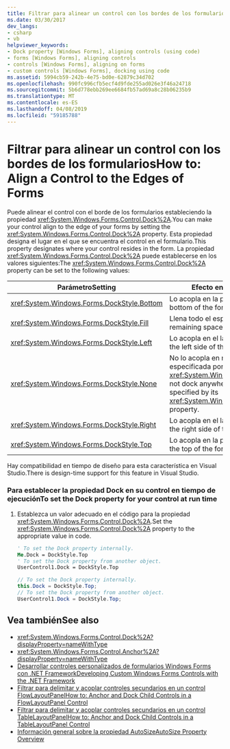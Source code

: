 ```yaml
---
title: Filtrar para alinear un control con los bordes de los formularios
ms.date: 03/30/2017
dev_langs:
- csharp
- vb
helpviewer_keywords:
- Dock property [Windows Forms], aligning controls (using code)
- forms [Windows Forms], aligning controls
- controls [Windows Forms], aligning on forms
- custom controls [Windows Forms], docking using code
ms.assetid: 5994cb59-242b-4e75-bd0e-62879c34d702
ms.openlocfilehash: 990fc996cfb5ecf4d9fde255ad026e3f46a24718
ms.sourcegitcommit: 5b6d778ebb269ee6684fb57ad69a8c28b06235b9
ms.translationtype: MT
ms.contentlocale: es-ES
ms.lasthandoff: 04/08/2019
ms.locfileid: "59185788"
---
```

# <a name="how-to-align-a-control-to-the-edges-of-forms"></a><span data-ttu-id="2e9a3-102">Filtrar para alinear un control con los bordes de los formularios</span><span class="sxs-lookup"><span data-stu-id="2e9a3-102">How to: Align a Control to the Edges of Forms</span></span>
<span data-ttu-id="2e9a3-103">Puede alinear el control con el borde de los formularios estableciendo la propiedad <xref:System.Windows.Forms.Control.Dock%2A>.</span><span class="sxs-lookup"><span data-stu-id="2e9a3-103">You can make your control align to the edge of your forms by setting the <xref:System.Windows.Forms.Control.Dock%2A> property.</span></span> <span data-ttu-id="2e9a3-104">Esta propiedad designa el lugar en el que se encuentra el control en el formulario.</span><span class="sxs-lookup"><span data-stu-id="2e9a3-104">This property designates where your control resides in the form.</span></span> <span data-ttu-id="2e9a3-105">La propiedad <xref:System.Windows.Forms.Control.Dock%2A> puede establecerse en los valores siguientes:</span><span class="sxs-lookup"><span data-stu-id="2e9a3-105">The <xref:System.Windows.Forms.Control.Dock%2A> property can be set to the following values:</span></span>  
  
|<span data-ttu-id="2e9a3-106">Parámetro</span><span class="sxs-lookup"><span data-stu-id="2e9a3-106">Setting</span></span>|<span data-ttu-id="2e9a3-107">Efecto en el control</span><span class="sxs-lookup"><span data-stu-id="2e9a3-107">Effect on your control</span></span>|  
|-------------|----------------------------|  
|<xref:System.Windows.Forms.DockStyle.Bottom>|<span data-ttu-id="2e9a3-108">Lo acopla en la parte inferior del formulario.</span><span class="sxs-lookup"><span data-stu-id="2e9a3-108">Docks to the bottom of the form.</span></span>|  
|<xref:System.Windows.Forms.DockStyle.Fill>|<span data-ttu-id="2e9a3-109">Llena todo el espacio restante del formulario.</span><span class="sxs-lookup"><span data-stu-id="2e9a3-109">Fills all remaining space in the form.</span></span>|  
|<xref:System.Windows.Forms.DockStyle.Left>|<span data-ttu-id="2e9a3-110">Lo acopla en el lado izquierdo del formulario.</span><span class="sxs-lookup"><span data-stu-id="2e9a3-110">Docks to the left side of the form.</span></span>|  
|<xref:System.Windows.Forms.DockStyle.None>|<span data-ttu-id="2e9a3-111">No lo acopla en ningún lugar y aparece en la ubicación especificada por su propiedad <xref:System.Windows.Forms.Control.Location%2A>.</span><span class="sxs-lookup"><span data-stu-id="2e9a3-111">Does not dock anywhere, and it appears at the location specified by its <xref:System.Windows.Forms.Control.Location%2A> property.</span></span>|  
|<xref:System.Windows.Forms.DockStyle.Right>|<span data-ttu-id="2e9a3-112">Lo acopla en el lado derecho del formulario.</span><span class="sxs-lookup"><span data-stu-id="2e9a3-112">Docks to the right side of the form.</span></span>|  
|<xref:System.Windows.Forms.DockStyle.Top>|<span data-ttu-id="2e9a3-113">Lo acopla en la parte superior del formulario.</span><span class="sxs-lookup"><span data-stu-id="2e9a3-113">Docks to the top of the form.</span></span>|  
  
 <span data-ttu-id="2e9a3-114">Hay compatibilidad en tiempo de diseño para esta característica en Visual Studio.</span><span class="sxs-lookup"><span data-stu-id="2e9a3-114">There is design-time support for this feature in Visual Studio.</span></span>  
  
### <a name="to-set-the-dock-property-for-your-control-at-run-time"></a><span data-ttu-id="2e9a3-115">Para establecer la propiedad Dock en su control en tiempo de ejecución</span><span class="sxs-lookup"><span data-stu-id="2e9a3-115">To set the Dock property for your control at run time</span></span>  
  
1.  <span data-ttu-id="2e9a3-116">Establezca un valor adecuado en el código para la propiedad <xref:System.Windows.Forms.Control.Dock%2A>.</span><span class="sxs-lookup"><span data-stu-id="2e9a3-116">Set the <xref:System.Windows.Forms.Control.Dock%2A> property to the appropriate value in code.</span></span>  
  
    ```vb  
    ' To set the Dock property internally.  
    Me.Dock = DockStyle.Top  
    ' To set the Dock property from another object.  
    UserControl1.Dock = DockStyle.Top  
    ```  
  
    ```csharp  
    // To set the Dock property internally.  
    this.Dock = DockStyle.Top;  
    // To set the Dock property from another object.  
    UserControl1.Dock = DockStyle.Top;  
    ```  
  
## <a name="see-also"></a><span data-ttu-id="2e9a3-117">Vea también</span><span class="sxs-lookup"><span data-stu-id="2e9a3-117">See also</span></span>

- <xref:System.Windows.Forms.Control.Dock%2A?displayProperty=nameWithType>
- <xref:System.Windows.Forms.Control.Anchor%2A?displayProperty=nameWithType>
- [<span data-ttu-id="2e9a3-118">Desarrollar controles personalizados de formularios Windows Forms con .NET Framework</span><span class="sxs-lookup"><span data-stu-id="2e9a3-118">Developing Custom Windows Forms Controls with the .NET Framework</span></span>](developing-custom-windows-forms-controls.md)
- [<span data-ttu-id="2e9a3-119">Filtrar para delimitar y acoplar controles secundarios en un control FlowLayoutPanel</span><span class="sxs-lookup"><span data-stu-id="2e9a3-119">How to: Anchor and Dock Child Controls in a FlowLayoutPanel Control</span></span>](how-to-anchor-and-dock-child-controls-in-a-flowlayoutpanel-control.md)
- [<span data-ttu-id="2e9a3-120">Filtrar para delimitar y acoplar controles secundarios en un control TableLayoutPanel</span><span class="sxs-lookup"><span data-stu-id="2e9a3-120">How to: Anchor and Dock Child Controls in a TableLayoutPanel Control</span></span>](how-to-anchor-and-dock-child-controls-in-a-tablelayoutpanel-control.md)
- [<span data-ttu-id="2e9a3-121">Información general sobre la propiedad AutoSize</span><span class="sxs-lookup"><span data-stu-id="2e9a3-121">AutoSize Property Overview</span></span>](autosize-property-overview.md)
